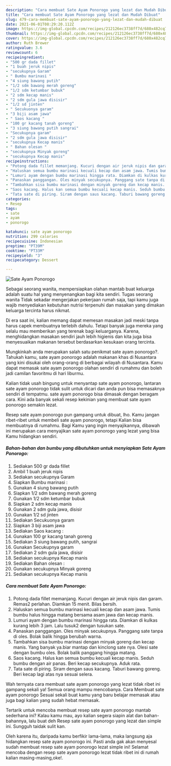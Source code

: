 ```yaml
---
description: "Cara membuat Sate Ayam Ponorogo yang lezat dan Mudah Dibuat"
title: "Cara membuat Sate Ayam Ponorogo yang lezat dan Mudah Dibuat"
slug: 479-cara-membuat-sate-ayam-ponorogo-yang-lezat-dan-mudah-dibuat
date: 2021-06-01T08:29:20.112Z
image: https://img-global.cpcdn.com/recipes/212126ec3738ff7d/680x482cq70/sate-ayam-ponorogo-foto-resep-utama.jpg
thumbnail: https://img-global.cpcdn.com/recipes/212126ec3738ff7d/680x482cq70/sate-ayam-ponorogo-foto-resep-utama.jpg
cover: https://img-global.cpcdn.com/recipes/212126ec3738ff7d/680x482cq70/sate-ayam-ponorogo-foto-resep-utama.jpg
author: Ruth Brewer
ratingvalue: 3.6
reviewcount: 6
recipeingredient:
- "500 gr dada fillet"
- "1 buah jeruk nipis"
- "secukupnya Garam"
- " Bumbu marinasi "
- "4 siung bawang putih"
- "1/2 sdm bawang merah goreng"
- "1/2 sdm ketumbar bubuk"
- "2 sdm kecap manis"
- "2 sdm gula jawa disisir"
- "1/2 sd jinten"
- " Secukuonya garam"
- "3 biji asam jawa"
- " Saos kacang "
- "100 gr kacang tanah goreng"
- "3 siung bawang putih sangrai"
- "Secukupnya garam"
- "2 sdm gula jawa disisir"
- "secukupnya Kecap manis"
- " Bahan olesan "
- "secukupnya Minyak goreng"
- "secukupnya Kecap manis"
recipeinstructions:
- "Potong dada fillet memanjang. Kucuri dengan air jeruk nipis dan garam. Remas2 perlahan. Diamkan 15 menit. Bilas bersih."
- "Haluskan semua bumbu marinasi kecuali kecap dan asam jawa. Tumis bumbu halus hingga matang bersama asam jawa dan kecap manis."
- "Lumuri ayam dengan bumbu marinasi hingga rata. Diamkan di kulkas kurang lebih 3 jam. Lalu tusuk2 dengan tusukan sate."
- "Panaskan panggangan. Oles minyak secukupnya. Panggang sate tanpa di oles. Bolak balik hingga berubah warna."
- "Tambahkan sisa bumbu marinasi dengan minyak goreng dan kecap manis. Yang banyak ya.biar mantap dan kinclong sate nya. Olesi sate dengan bumbu oles. Bolak balik panggang hingga matang."
- "Saos kacang. Halus kan semua bumbu kecuali kecap manis. Seduh bumbu dengan air panas. Beri kecap secukupnya. Aduk rata."
- "Tata sate di piring. Siram dengan saus kacang. Taburi bawang goreng. Beri kecap lagi atas nya sesuai selera."
categories:
- Resep
tags:
- sate
- ayam
- ponorogo

katakunci: sate ayam ponorogo 
nutrition: 299 calories
recipecuisine: Indonesian
preptime: "PT39M"
cooktime: "PT33M"
recipeyield: "3"
recipecategory: Dessert

---
```



![Sate Ayam Ponorogo](https://img-global.cpcdn.com/recipes/212126ec3738ff7d/680x482cq70/sate-ayam-ponorogo-foto-resep-utama.jpg)

Sebagai seorang wanita, mempersiapkan olahan mantab buat keluarga adalah suatu hal yang menyenangkan bagi kita sendiri. Tugas seorang  wanita Tidak sekadar mengerjakan pekerjaan rumah saja, tapi kamu juga wajib menyediakan kebutuhan nutrisi terpenuhi dan masakan yang dimakan keluarga tercinta harus nikmat.

Di era  saat ini, kalian memang dapat memesan masakan jadi meski tanpa harus capek membuatnya terlebih dahulu. Tetapi banyak juga mereka yang selalu mau memberikan yang terenak bagi keluarganya. Karena, menghidangkan masakan sendiri jauh lebih higienis dan kita juga bisa menyesuaikan makanan tersebut berdasarkan kesukaan orang tercinta. 



Mungkinkah anda merupakan salah satu penikmat sate ayam ponorogo?. Tahukah kamu, sate ayam ponorogo adalah makanan khas di Nusantara yang kini disukai oleh orang-orang di berbagai wilayah di Nusantara. Kamu dapat memasak sate ayam ponorogo olahan sendiri di rumahmu dan boleh jadi camilan favoritmu di hari liburmu.

Kalian tidak usah bingung untuk menyantap sate ayam ponorogo, lantaran sate ayam ponorogo tidak sulit untuk dicari dan anda pun bisa memasaknya sendiri di tempatmu. sate ayam ponorogo bisa dimasak dengan beragam cara. Kini ada banyak sekali resep kekinian yang membuat sate ayam ponorogo semakin lezat.

Resep sate ayam ponorogo pun gampang untuk dibuat, lho. Kamu jangan ribet-ribet untuk membeli sate ayam ponorogo, tetapi Kalian bisa membuatnya di rumahmu. Bagi Kamu yang ingin menyajikannya, dibawah ini merupakan cara menyajikan sate ayam ponorogo yang lezat yang bisa Kamu hidangkan sendiri.

<!--inarticleads1-->

##### Bahan-bahan dan bumbu yang dibutuhkan untuk menyiapkan Sate Ayam Ponorogo:

1. Sediakan 500 gr dada fillet
1. Ambil 1 buah jeruk nipis
1. Sediakan secukupnya Garam
1. Siapkan  Bumbu marinasi :
1. Gunakan 4 siung bawang putih
1. Siapkan 1/2 sdm bawang merah goreng
1. Gunakan 1/2 sdm ketumbar bubuk
1. Siapkan 2 sdm kecap manis
1. Gunakan 2 sdm gula jawa, disisir
1. Gunakan 1/2 sd jinten
1. Sediakan  Secukuonya garam
1. Siapkan 3 biji asam jawa
1. Sediakan  Saos kacang :
1. Gunakan 100 gr kacang tanah goreng
1. Sediakan 3 siung bawang putih, sangrai
1. Gunakan Secukupnya garam
1. Sediakan 2 sdm gula jawa, disisir
1. Sediakan secukupnya Kecap manis
1. Sediakan  Bahan olesan :
1. Gunakan secukupnya Minyak goreng
1. Sediakan secukupnya Kecap manis




<!--inarticleads2-->

##### Cara membuat Sate Ayam Ponorogo:

1. Potong dada fillet memanjang. Kucuri dengan air jeruk nipis dan garam. Remas2 perlahan. Diamkan 15 menit. Bilas bersih.
1. Haluskan semua bumbu marinasi kecuali kecap dan asam jawa. Tumis bumbu halus hingga matang bersama asam jawa dan kecap manis.
1. Lumuri ayam dengan bumbu marinasi hingga rata. Diamkan di kulkas kurang lebih 3 jam. Lalu tusuk2 dengan tusukan sate.
1. Panaskan panggangan. Oles minyak secukupnya. Panggang sate tanpa di oles. Bolak balik hingga berubah warna.
1. Tambahkan sisa bumbu marinasi dengan minyak goreng dan kecap manis. Yang banyak ya.biar mantap dan kinclong sate nya. Olesi sate dengan bumbu oles. Bolak balik panggang hingga matang.
1. Saos kacang. Halus kan semua bumbu kecuali kecap manis. Seduh bumbu dengan air panas. Beri kecap secukupnya. Aduk rata.
1. Tata sate di piring. Siram dengan saus kacang. Taburi bawang goreng. Beri kecap lagi atas nya sesuai selera.




Wah ternyata cara membuat sate ayam ponorogo yang lezat tidak ribet ini gampang sekali ya! Semua orang mampu mencobanya. Cara Membuat sate ayam ponorogo Sesuai sekali buat kamu yang baru belajar memasak atau juga bagi kalian yang sudah hebat memasak.

Tertarik untuk mencoba membuat resep sate ayam ponorogo mantab sederhana ini? Kalau kamu mau, ayo kalian segera siapin alat dan bahan-bahannya, lalu buat deh Resep sate ayam ponorogo yang lezat dan simple ini. Sungguh taidak sulit kan. 

Oleh karena itu, daripada kamu berfikir lama-lama, maka langsung aja hidangkan resep sate ayam ponorogo ini. Pasti anda gak akan menyesal sudah membuat resep sate ayam ponorogo lezat simple ini! Selamat mencoba dengan resep sate ayam ponorogo lezat tidak ribet ini di rumah kalian masing-masing,oke!.

